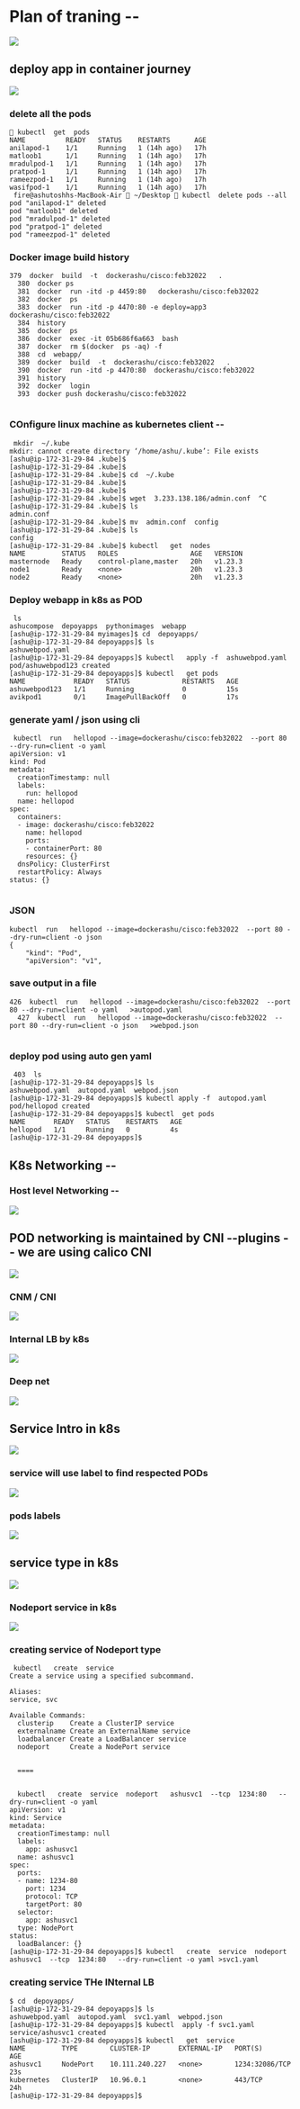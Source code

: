 # Plan of traning --

<img src="plan.png">

## deploy app in container journey 

<img src="appdep.png">

### delete all the pods

```
 kubectl  get  pods
NAME          READY   STATUS    RESTARTS      AGE
anilapod-1    1/1     Running   1 (14h ago)   17h
matloob1      1/1     Running   1 (14h ago)   17h
mradulpod-1   1/1     Running   1 (14h ago)   17h
pratpod-1     1/1     Running   1 (14h ago)   17h
rameezpod-1   1/1     Running   1 (14h ago)   17h
wasifpod-1    1/1     Running   1 (14h ago)   17h
 fire@ashutoshhs-MacBook-Air  ~/Desktop  kubectl  delete pods --all
pod "anilapod-1" deleted
pod "matloob1" deleted
pod "mradulpod-1" deleted
pod "pratpod-1" deleted
pod "rameezpod-1" deleted

```

### Docker image build history 

```
379  docker  build  -t  dockerashu/cisco:feb32022   . 
  380  docker ps
  381  docker  run -itd -p 4459:80   dockerashu/cisco:feb32022
  382  docker  ps
  383  docker  run -itd -p 4470:80 -e deploy=app3   dockerashu/cisco:feb32022
  384  history 
  385  docker  ps
  386  docker  exec -it 05b686f6a663  bash 
  387  docker  rm $(docker  ps -aq) -f
  388  cd  webapp/
  389  docker  build  -t  dockerashu/cisco:feb32022   . 
  390  docker  run -itd -p 4470:80  dockerashu/cisco:feb32022
  391  history 
  392  docker  login 
  393  docker push dockerashu/cisco:feb32022
  
```

### COnfigure linux machine as kubernetes client --

```
 mkdir  ~/.kube  
mkdir: cannot create directory ‘/home/ashu/.kube’: File exists
[ashu@ip-172-31-29-84 .kube]$ 
[ashu@ip-172-31-29-84 .kube]$ 
[ashu@ip-172-31-29-84 .kube]$ cd  ~/.kube
[ashu@ip-172-31-29-84 .kube]$ 
[ashu@ip-172-31-29-84 .kube]$ 
[ashu@ip-172-31-29-84 .kube]$ wget  3.233.138.186/admin.conf  ^C
[ashu@ip-172-31-29-84 .kube]$ ls
admin.conf
[ashu@ip-172-31-29-84 .kube]$ mv  admin.conf  config 
[ashu@ip-172-31-29-84 .kube]$ ls
config
[ashu@ip-172-31-29-84 .kube]$ kubectl   get  nodes
NAME         STATUS   ROLES                  AGE   VERSION
masternode   Ready    control-plane,master   20h   v1.23.3
node1        Ready    <none>                 20h   v1.23.3
node2        Ready    <none>                 20h   v1.23.3

```

### Deploy webapp in k8s as POD 

```
 ls
ashucompose  depoyapps  pythonimages  webapp
[ashu@ip-172-31-29-84 myimages]$ cd  depoyapps/
[ashu@ip-172-31-29-84 depoyapps]$ ls
ashuwebpod.yaml
[ashu@ip-172-31-29-84 depoyapps]$ kubectl   apply -f  ashuwebpod.yaml 
pod/ashuwebpod123 created
[ashu@ip-172-31-29-84 depoyapps]$ kubectl   get pods
NAME            READY   STATUS             RESTARTS   AGE
ashuwebpod123   1/1     Running            0          15s
avikpod1        0/1     ImagePullBackOff   0          17s

```

### generate yaml / json using cli 

```
 kubectl  run   hellopod --image=dockerashu/cisco:feb32022  --port 80 --dry-run=client -o yaml 
apiVersion: v1
kind: Pod
metadata:
  creationTimestamp: null
  labels:
    run: hellopod
  name: hellopod
spec:
  containers:
  - image: dockerashu/cisco:feb32022
    name: hellopod
    ports:
    - containerPort: 80
    resources: {}
  dnsPolicy: ClusterFirst
  restartPolicy: Always
status: {}


```

### JSON 

```
kubectl  run   hellopod --image=dockerashu/cisco:feb32022  --port 80 --dry-run=client -o json 
{
    "kind": "Pod",
    "apiVersion": "v1",

```

### save output in a file 

```
426  kubectl  run   hellopod --image=dockerashu/cisco:feb32022  --port 80 --dry-run=client -o yaml   >autopod.yaml 
  427  kubectl  run   hellopod --image=dockerashu/cisco:feb32022  --port 80 --dry-run=client -o json   >webpod.json 
  
```

### deploy pod using auto gen yaml 

```
 403  ls
[ashu@ip-172-31-29-84 depoyapps]$ ls
ashuwebpod.yaml  autopod.yaml  webpod.json
[ashu@ip-172-31-29-84 depoyapps]$ kubectl apply -f  autopod.yaml 
pod/hellopod created
[ashu@ip-172-31-29-84 depoyapps]$ kubectl  get pods
NAME       READY   STATUS    RESTARTS   AGE
hellopod   1/1     Running   0          4s
[ashu@ip-172-31-29-84 depoyapps]$ 
```

## K8s Networking --

### Host level Networking --

<img src="hostnet.png">

## POD networking is maintained by CNI --plugins -- we are using calico CNI 

<img src="cni.png">

### CNM / CNI 

<img src="cni1.png">

### Internal LB by k8s 

<img src="lb.png">

### Deep net 

<img src="net1.png">

## Service Intro in k8s 

<img src="svc.png">

### service will use label to find respected PODs 

<img src="label.png">

### pods labels 

<img src="podlabel.png">

## service type in k8s 

<img src="stype.png">

### Nodeport service in k8s

<img src="np.png">

### creating service of Nodeport type

```
 kubectl   create  service  
Create a service using a specified subcommand.

Aliases:
service, svc

Available Commands:
  clusterip    Create a ClusterIP service
  externalname Create an ExternalName service
  loadbalancer Create a LoadBalancer service
  nodeport     Create a NodePort service
  
  
  ====
  
  
  kubectl   create  service  nodeport   ashusvc1  --tcp  1234:80   --dry-run=client -o yaml   
apiVersion: v1
kind: Service
metadata:
  creationTimestamp: null
  labels:
    app: ashusvc1
  name: ashusvc1
spec:
  ports:
  - name: 1234-80
    port: 1234
    protocol: TCP
    targetPort: 80
  selector:
    app: ashusvc1
  type: NodePort
status:
  loadBalancer: {}
[ashu@ip-172-31-29-84 depoyapps]$ kubectl   create  service  nodeport   ashusvc1  --tcp  1234:80   --dry-run=client -o yaml >svc1.yaml  

```

### creating service THe INternal LB 

```
$ cd  depoyapps/
[ashu@ip-172-31-29-84 depoyapps]$ ls
ashuwebpod.yaml  autopod.yaml  svc1.yaml  webpod.json
[ashu@ip-172-31-29-84 depoyapps]$ kubectl  apply -f svc1.yaml 
service/ashusvc1 created
[ashu@ip-172-31-29-84 depoyapps]$ kubectl   get  service
NAME         TYPE        CLUSTER-IP       EXTERNAL-IP   PORT(S)          AGE
ashusvc1     NodePort    10.111.240.227   <none>        1234:32086/TCP   23s
kubernetes   ClusterIP   10.96.0.1        <none>        443/TCP          24h
[ashu@ip-172-31-29-84 depoyapps]$ 

```

